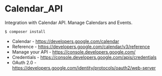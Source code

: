 # Calendar_API
Integration with Calendar API.
Manage Calendars and Events.

```sh
$ composer install
```

- Calendar - https://developers.google.com/calendar
- Reference - https://developers.google.com/calendar/v3/reference
- Manage your API - https://console.developers.google.com/
- Credentials - https://console.developers.google.com/apis/credentials
- OAuth 2.0 - https://developers.google.com/identity/protocols/oauth2/web-server
